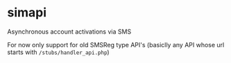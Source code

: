 # simapi
Asynchronous account activations via SMS

For now only support for old SMSReg type API's (basiclly any API whose url starts with `/stubs/handler_api.php`)
